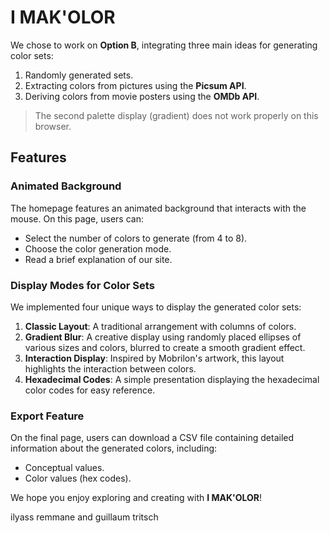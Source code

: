 # I MAK'OLOR

We chose to work on **Option B**, integrating three main ideas for generating color sets:  
1. Randomly generated sets.  
2. Extracting colors from pictures using the **Picsum API**.  
3. Deriving colors from movie posters using the **OMDb API**.  

> The second palette display (gradient) does not work properly on this browser.

## Features

### Animated Background  
The homepage features an animated background that interacts with the mouse. On this page, users can:  
- Select the number of colors to generate (from 4 to 8).  
- Choose the color generation mode.  
- Read a brief explanation of our site.  

### Display Modes for Color Sets  
We implemented four unique ways to display the generated color sets:  
1. **Classic Layout**: A traditional arrangement with columns of colors.  
2. **Gradient Blur**: A creative display using randomly placed ellipses of various sizes and colors, blurred to create a smooth gradient effect.  
3. **Interaction Display**: Inspired by Mobrilon's artwork, this layout highlights the interaction between colors.  
4. **Hexadecimal Codes**: A simple presentation displaying the hexadecimal color codes for easy reference.  

### Export Feature  
On the final page, users can download a CSV file containing detailed information about the generated colors, including:  
- Conceptual values.  
- Color values (hex codes).  

We hope you enjoy exploring and creating with **I MAK'OLOR**!



ilyass remmane and guillaum tritsch